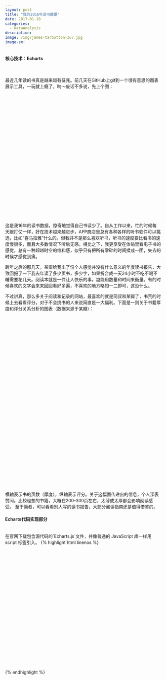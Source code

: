 ```yaml
---
layout: post
title: "我的2016年读书数据"
date: 2017-01-10
categories:
  - DataAnalysis
description:
image: /img/james-tarbotton-367.jpg
image-sm:
---
```

<h4>核心技术：Echarts</h4><br/>

最近几年读的书真是越来越有征兆。前几天在GitHub上git到一个很有意思的图表展示工具，一玩就上瘾了。呐～废话不多说，先上个图：

<html>
<head>
    <meta charset="utf-8">
    <title>ECharts</title>
    <!-- 引入 echarts.js -->
    <script src="/assets/js/echarts.js"></script>
</head>
<body>
    <!-- 为ECharts准备一个具备大小（宽高）的Dom -->
    <div id="main" style="width: 750px;height:400px;"></div>
    <script type="text/javascript">
        // 基于准备好的dom，初始化echarts实例
        var myChart = echarts.init(document.getElementById('main'));

        // 指定图表的配置项和数据
        var xData = function() {
    var data = ["Jan","Feb","Mar","Apr","May","Jun","Jul","Aug","Sep","Oct","Nov","Dec"];
    for (var i = 1; i < 13; i++) {
        //data.push(i + "月份");
        data.push(data[i]);
    }
    return data;
}();

option = {
    backgroundColor: "#FAFAFA",
    "title": {
        "text": "2016 Reading Records",
        "subtext": "BY Zhendi Huang",
       x: "6%",

        textStyle: {
            color: '#010D13',
            fontSize: '22',
        },
        subtextStyle: {
            color: '#90979c',
            fontSize: '16',

        },
    },
    "tooltip": {
        "trigger": "axis",
        "axisPointer": {
            "type": "shadow",
            textStyle: {
                color: "#000000"
            }

        },
    },
    "grid": {
        "borderWidth":0,
        "top": 210,
        "bottom": 90,
        textStyle: {
            color: "#fff"
        }
    },
    "legend": {
        x: '70%',
        top: '11%',
        textStyle: {
            color: '#90979c',
        },
        "data": ['Personal Development', 'Professional', '平均']
    },


    "calculable": true,
    "xAxis": [{
        "type": "category",
        "axisLine": {
            lineStyle: {
                color: '#90979c'
            }
        },
        "splitLine": {
            "show": false
        },
        "axisTick": {
            "show": false
        },
        "splitArea": {
            "show": false
        },
        "axisLabel": {
            "interval": 0,

        },
        "data": xData,
    }],
    "yAxis": [{
        "type": "value",
        "splitLine": {
            "show": false
        },
        "axisLine": {
            lineStyle: {
                color: '#90979c'
            }
        },
        "axisTick": {
            "show": false
        },
        "axisLabel": {
            "interval": 0,

        },
        "splitArea": {
            "show": false
        },

    }],
    "dataZoom": [{
        "show": true,
        "height": 30,
        "xAxisIndex": [
            0
        ],
        bottom: 30,
        "start": 10,
        "end": 80,
        handleIcon: 'path://M306.1,413c0,2.2-1.8,4-4,4h-59.8c-2.2,0-4-1.8-4-4V200.8c0-2.2,1.8-4,4-4h59.8c2.2,0,4,1.8,4,4V413z',
        handleSize: '100%',
        handleStyle: {
            color: "#d3dee5",

        },
        textStyle: {
            color: "#90979c"
        },
        borderColor: "#90979c"


    }, {
        "type": "inside",
        "show": true,
        "height": 15,
        "start": 1,
        "end": 35
    }],
    "series": [{
            "name": "Personal Development",
            "type": "bar",
            "stack": "总量",
            "barMaxWidth": 35,
            "barGap": "10%",
            "itemStyle": {
                "normal": {
                    "color": "#1C688E",
                    "label": {
                        "show": true,
                        "textStyle": {
                            "color": "#FFFFFF"
                        },
                        "position": "insideTop",
                        formatter: function(p) {
                            return p.value > 0 ? (p.value) : '';
                        }
                    }
                }
            },
            "data": [
                4,
                3,
                3,
                2,
                3,
                1,
                5,
                3,
                2,
                2,
                2,
                3
            ],
        },

        {
            "name": "Professional",
            "type": "bar",
            "stack": "总量",
            "itemStyle": {
                "normal": {
                    "color": "#A0CCE2",
                    "barBorderRadius": 0,
                    "label": {
                        "show": true,
                        "textStyle": {
                            "color": "#90979c"
                        },
                        "position": "top",
                        formatter: function(p) {
                            return p.value > 0 ? (p.value) : '';
                        }
                    }
                }
            },
            "data": [
                2,
                3,
                1,
                1,
                2,
                1,
                2,
                3,
                4,
                3,
                2,
                0
            ]
        }, {
            "name": "Amount",
            "type": "line",
            "stack": "总量",
            symbolSize: 10,
            symbol: 'circle',
            "itemStyle": {
                "normal": {
                    "color": "#1C688E",
                    "barBorderRadius": 0,
                    "label": {
                        "show": true,
                        "position": "top",
                        formatter: function(p) {
                            return p.value > 0 ? (p.value) : '';
                        }
                    }
                }
            },
            "data": [
                6,
                6,
                4,
                3,
                5,
                2,
                7,
                5,
                6,
                5,
                4,
                3
            ]
        },
    ]
}
        // 使用刚指定的配置项和数据显示图表。
        myChart.setOption(option);
    </script>
</body>
</html>

这是我16年的读书数据，惊奇地觉得自己书读少了。自从工作以来，忙的时候每天跟打仗一样，好在技术越来越进步，APP商店里总有各种各样的听书软件可以挑选，比如“喜马拉雅”什么的。但我并不是那么喜欢听书，听书的速度要比看书的速度慢很多，而且大多数情况下听后无感。相比之下，我更享受在体贴里看电子书的感觉，总有一种超越时空的维和感，似乎只有把所有零碎的时间揉成一团，失去的时候才感觉到痛。

跨年之后的那几天，某瓣给我出了份个人感觉并没有什么意义的年度读书报告，大致回报了一下我去年读了多少页书，多少字，如果折合成一天24小时不吃不喝不睡需要花几天。阅读本就是一件让人快乐的事，岂能用数量和时间来衡量。有的时候喜欢的文字会来来回回看好多遍，不喜欢的地方略知一二即可，这没什么。

不过讲真，那么多关于阅读和记录的网站，最喜欢的就是简叔和某瓣了，书荒的时候上去看看评分，对于不会挑书的人来说简直是一大福利。下面是一则关于书籍厚度和评分关系分析的图表（数据来源于某瓣）：

<html>
<head>
    <meta charset="utf-8">
    <title>ECharts</title>
    <!-- 引入 echarts.js -->
    <script src="echarts.min.js"></script>
</head>
<body>
    <!-- 为ECharts准备一个具备大小（宽高）的Dom -->
    <div id="Second" style="width: 750px;height:550px;"></div>
    <script type="text/javascript">
        // 基于准备好的dom，初始化echarts实例
        var mySecondChart = echarts.init(document.getElementById('Second'));
       // 指定图表的配置项和数据
       var data = [
     [
         [126, 0],
         [152, 7.5],
         [216, 7.6],
         [354, 7.2],
         [232, 7.8],
         [100, 0],
         [120, 8.8],
         [414, 8.4],
         [364, 7],
         [196, 8.3],
         [147, 8.7],
         [225, 7.9],
         [261, 7.6],
         [226, 7]
     ],
     [
         [271, 8.5],
         [307, 0],
         [256, 8.5],
         [323, 7.6],
         [375, 8],
         [299, 6.9],
         [352, 7.7],
         [261, 9],
         [128, 6.5],
         [185, 7.8],
         [183, 8.2],
         [264, 8.1],
         [348, 6.9],
         [166, 7.6],
         [221, 7.3],
         [350, 8],
         [292, 7.6],
         [223, 7],
         [108, 6.6],
         [144, 6.9],
         [380, 8.8],
         [458, 6.8],
         [324, 6.7],
         [247, 8]
     ],
     [
         [398, 8.1],
         [166, 0],
         [268, 8.5],
         [248, 9],
         [244, 7.6],
         [135, 7.5],
         [277, 7.6],
         [264, 8.4],
         [314, 8.5],
         [244, 7.9],
         [337, 8.6],
         [244, 6.5],
         [474, 8.3],
         [407, 6.7],
         [125, 7.6],
         [167, 7.2],
         [126, 8],
         [304, 7.2],
         [123, 8.5],
         [316, 7.7],
         [298, 8.6],
         [157, 8.4],
         [661, 0],
         [184, 7.7],
         [281, 8.6],
         [192, 6.8],
         [310, 6.8],
         [153, 7.5],
         [276, 7.3],
         [355, 8.4],
         [158, 7.3],
         [338, 8.5],
         [272, 8.6],
         [363, 0],
         [345, 8.9],
         [299, 8.7],
         [224, 7],
         [68, 0],
         [356, 9.3],
         [432, 7.2],
         [192, 7.5],
         [123, 7.5],
         [149, 0],
         [218, 0],
         [416, 7.6],
         [148, 7.7],
         [250, 8.7],
         [126, 7.8],
         [264, 6.8],
         [424, 8.8],
         [248, 8.2],
         [288, 9],
         [154, 7.5],
         [165, 6.9],
         [272, 8.1],
         [784, 6.9],
         [86, 0],
         [93, 7.1],
         [186, 4.9],
         [206, 9],
         [159, 8.2],
         [180, 8.2],
         [128, 8.4],
         [127, 8.9],
         [159, 7.5],
         [132, 7.6],
         [234, 7.4],
         [96, 8.7],
         [262, 7.5],
         [147, 8.5],
         [328, 7],
         [80, 8.9],
         [320, 7.6],
         [195, 8.4],
         [264, 7.2],
         [301, 0],
         [320, 0],
         [590, 7.8],
         [830, 0],
         [249, 0],
         [256, 7.3],
         [186, 8.7],
         [768, 0],
         [460, 7.9],
         [270, 7.1],
         [296, 7.6],
         [354, 8.2]
     ],
     [
         [208, 8],
         [276, 8.3],
         [180, 8.1],
         [208, 5.9],
         [272, 8.1],
         [228, 8.9],
         [309, 8.5],
         [311, 0],
         [368, 8.6],
         [155, 8.1],
         [338, 9],
         [248, 7.3],
         [272, 9.6],
         [334, 8],
         [372, 7.2],
         [215, 8],
         [200, 8.9],
         [244, 7.9],
         [130, 8.9],
         [440, 9.3],
         [162, 0],
         [296, 0],
         [145, 8.1],
         [256, 8.3],
         [245, 9],
         [232, 7.7],
         [260, 8.7],
         [251, 8.1],
         [658, 8.7],
         [302, 8.8],
         [284, 8.6],
         [168, 8.4],
         [132, 8.4],
         [387, 8.9],
         [170, 9.1],
         [180, 0],
         [180, 7.8],
         [223, 7.9],
         [200, 8.1],
         [155, 9.1],
         [456, 7.2],
         [144, 8.8],
         [225, 8.4],
         [192, 7.8],
         [329, 7.8],
         [242, 7.5],
         [452, 8],
         [479, 8.9],
         [143, 8.2],
         [467, 9.1],
         [320, 8.9],
         [300, 8],
         [229, 7.9],
         [265, 8.2],
         [159, 7.5],
         [291, 8.6],
         [260, 7.7],
         [190, 7.6],
         [160, 8.3],
         [279, 0],
         [368, 8.9],
         [399, 9],
         [360, 8.6],
         [284, 8.5],
         [334, 7.3],
         [83, 0],
         [244, 8.3],
         [248, 8],
         [384, 8.3],
         [272, 8.1],
         [243, 7.6],
         [208, 6.7],
         [160, 7.5],
         [152, 9],
         [392, 8.3],
         [264, 8.2],
         [320, 7.2],
         [258, 9.3],
         [83, 9.2],
         [258, 8.3],
         [493, 9],
         [252, 7.4],
         [98, 9.2],
         [252, 8.4],
         [223, 7],
         [280, 7.7],
         [205, 8.2],
         [191, 8.2],
         [1516, 0],
         [403, 8],
         [260, 7.9],
         [135, 0],
         [174, 8.6],
         [160, 7.6],
         [268, 8],
         [376, 8.5],
         [141, 8.6],
         [136, 8.4],
         [128, 8.4],
         [139, 7.3],
         [144, 8.9],
         [208, 8.3],
         [152, 8.6],
         [122, 7.2],
         [246, 8.2],
         [153, 9.3],
         [244, 8],
         [358, 8],
         [344, 7.6],
         [194, 9],
         [235, 7.7],
         [236, 8],
         [325, 8],
         [392, 8.4],
         [613, 8.3],
         [400, 9.2],
         [291, 8],
         [345, 8.9],
         [291, 9.2],
         [378, 8.5],
         [304, 8.3],
         [364, 8.4],
         [264, 7.9],
         [620, 8.3],
         [469, 9.1],
         [154, 7.3],
         [181, 5.8],
         [309, 7.7],
         [448, 9],
         [317, 9.1],
         [328, 8.8],
         [352, 8.9],
         [525, 9],
         [336, 7.8],
         [547, 7.4],
         [400, 7.2],
         [637, 9.2]
     ],
     [
         [214, 9],
         [279, 8.3],
         [198, 8.7],
         [350, 7.4],
         [288, 9],
         [20, 8.1],
         [344, 8.2],
         [264, 9],
         [227, 8],
         [256, 9],
         [346, 8.8],
         [256, 8.2],
         [296, 8.9],
         [310, 7.2],
         [160, 8.7],
         [344, 8.6],
         [330, 8.2],
         [316, 8.7],
         [276, 8],
         [325, 8.6],
         [347, 8.6],
         [38, 8],
         [288, 8.2],
         [479, 0],
         [133, 8.3],
         [252, 8.9],
         [439, 8.8],
         [201, 9.1],
         [954, 8.9],
         [255, 8.5],
         [600, 9.3],
         [346, 7.6],
         [200, 8.7],
         [185, 9.1],
         [302, 8.8],
         [300, 8.1],
         [251, 8.9],
         [255, 8],
         [188, 8.6],
         [359, 8.9],
         [232, 8.8],
         [384, 9.1],
         [317, 8.6],
         [328, 8.1],
         [609, 9.5],
         [902, 8.2],
         [611, 8.5],
         [352, 8.4],
         [549, 0],
         [1606, 9.5],
         [968, 8],
         [320, 8.4],
         [535, 8.5],
         [120, 7.9],
         [118, 0],
         [272, 7.9],
         [554, 8.5],
         [117, 7.9],
         [379, 7.9],
         [324, 7.6],
         [351, 8.8],
         [293, 0],
         [160, 7.6],
         [313, 7.9],
         [377, 7.1],
         [976, 9.3],
         [944, 9.3],
         [319, 9.4],
         [361, 6.7],
         [457, 0],
         [201, 8.6],
         [778, 9.1],
         [263, 5.9],
         [362, 8.8],
         [792, 8],
         [279, 8.1],
         [210, 8.6],
         [177, 7.6]
     ]
 ]

 var nameNum = ['一', '二', '三', '四', '五'];
 var series = data.map(function(d, i) {
     return {
         data: d,
         type: 'scatter',
         name: nameNum[i] + '星',
         itemStyle: {
             normal: {
                 opacity: 0.3 + i * 0.2
             },
             emphasis: {
                 borderColor: '#D0648A',
                 borderWidth: 2,
                 opacity: 0.75
             }
         },
         symbolSize: (5 - i) * 5 + 2,
         markLine: {
             data: [{
                 type: 'average',
                 valueIndex: 1
             }, {
                 type: 'average',
                 valueIndex: 0
             }]
         }
     }
 });

 option = {
     title: {
         text: '书的页数与评分的关系'
     },
     color: ['#90979c', '#848484', '#A0CCE2','#1C688E','#F7819F'],
     xAxis: {
         max: 1000,
         min: 0,
         name: '页数',
         axisLine: {
             lineStyle: {
                 color: '#90979c'
             }
         }
     },
     yAxis: {
         max: 10,
         min: 0,
         name: '豆瓣平均分',
         axisLine: {
             lineStyle: {
                 color: '#90979c'
             }
         }
     },
     grid: {
         left: 80,
         right: 40,
         bottom: 100
     },
     dataZoom: [{
         bottom: 40,
         fillerColor: '#90979c',
         borderColor: '#90979c',
         "start": 0,
         "end": 70,
         handleStyle: {
             color: '#d3dee5'
         }
     }, {
         left: 20,
         yAxisIndex: 0,
         fillerColor: '#90979c',
         borderColor: '#90979c',
         "start": 10,
         "end": 100,
         handleStyle: {
             color: '#d3dee5'
         }
     }],
     series: series,
     legend: {
         left: 'center',
         top: 'bottom',
         data: ['一星', '二星', '三星', '四星', '五星']
     }
 };
       // 使用刚指定的配置项和数据显示图表。
        mySecondChart.setOption(option);
    </script>
</body>
</html>

横轴表示书的页数（厚度），纵轴表示评分。关于这幅图传递出的信息，个人深表赞同。比较理想的书籍，大概在200-300页左右，太薄或太厚都会影响阅读感受。
至于简叔，可以看看别人写的读书报告，大部分阅读指南还是值得借鉴的。<br/>

<h4>Echarts代码实现部分</h4><br/>
在官网下载包含源代码的`Echarts.js`文件，并像普通的 JavaScript 库一样用 script 标签引入。
{% highlight html linenos %}
<!DOCTYPE html>
<html>
<head>
    <meta charset="utf-8">
    <title>ECharts</title>
    <!-- 引入 echarts.js -->
    <script src="echarts.min.js"></script>
</head>
<body>
    <!-- 为ECharts准备一个具备大小（宽高）的Dom -->
    <div id="main" style="width: 600px;height:400px;"></div>
    <script type="text/javascript">
        // 基于准备好的dom，初始化echarts实例
        var myChart = echarts.init(document.getElementById('main'));
       // 指定图表的配置项和数据
       // 使用刚指定的配置项和数据显示图表。
        myChart.setOption(option);
    </script>
</body>
</html>
{% endhighlight %}
